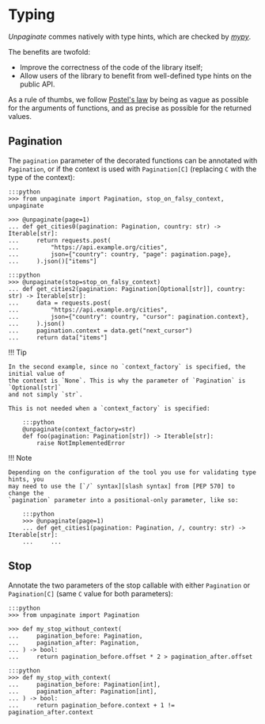 # Typing

_Unpaginate_ commes natively with type hints, which are checked by [_mypy_][mypy].

The benefits are twofold:

- Improve the correctness of the code of the library itself;
- Allow users of the library to benefit from well-defined type hints on the public API.

As a rule of thumbs, we follow [Postel's law][postels_law] by being as vague as possible
for the arguments of functions, and as precise as possible for the returned values.

[mypy]: https://mypy.readthedocs.io/en/stable/index.html
[postels_law]: https://en.wikipedia.org/wiki/Robustness_principle

## Pagination

The `pagination` parameter of the decorated functions can be annotated with
`Pagination`, or if the context is used with `Pagination[C]` (replacing `C` with the
type of the context):

    :::python
    >>> from unpaginate import Pagination, stop_on_falsy_context, unpaginate

    >>> @unpaginate(page=1)
    ... def get_cities0(pagination: Pagination, country: str) -> Iterable[str]:
    ...     return requests.post(
    ...         "https://api.example.org/cities",
    ...         json={"country": country, "page": pagination.page},
    ...     ).json()["items"]

<!---->

    :::python
    >>> @unpaginate(stop=stop_on_falsy_context)
    ... def get_cities2(pagination: Pagination[Optional[str]], country: str) -> Iterable[str]:
    ...     data = requests.post(
    ...         "https://api.example.org/cities",
    ...         json={"country": country, "cursor": pagination.context},
    ...     ).json()
    ...     pagination.context = data.get("next_cursor")
    ...     return data["items"]

!!! Tip

    In the second example, since no `context_factory` is specified, the initial value of
    the context is `None`. This is why the parameter of `Pagination` is `Optional[str]`
    and not simply `str`.

    This is not needed when a `context_factory` is specified:

        :::python
        @unpaginate(context_factory=str)
        def foo(pagination: Pagination[str]) -> Iterable[str]:
            raise NotImplementedError

!!! Note

    Depending on the configuration of the tool you use for validating type hints, you
    may need to use the [`/` syntax][slash syntax] from [PEP 570] to change the
    `pagination` parameter into a positional-only parameter, like so:

        :::python
        >>> @unpaginate(page=1)
        ... def get_cities1(pagination: Pagination, /, country: str) -> Iterable[str]:
        ...     ...

[slash syntax]:
  https://docs.python.org/3/faq/programming.html#what-does-the-slash-in-the-parameter-list-of-a-function-mean
[PEP 570]: https://peps.python.org/pep-0570/

## Stop

Annotate the two parameters of the stop callable with either `Pagination` or
`Pagination[C]` (same `C` value for both parameters):

    :::python
    >>> from unpaginate import Pagination

    >>> def my_stop_without_context(
    ...     pagination_before: Pagination,
    ...     pagination_after: Pagination,
    ... ) -> bool:
    ...     return pagination_before.offset * 2 > pagination_after.offset

<!---->

    :::python
    >>> def my_stop_with_context(
    ...     pagination_before: Pagination[int],
    ...     pagination_after: Pagination[int],
    ... ) -> bool:
    ...     return pagination_before.context + 1 != pagination_after.context
